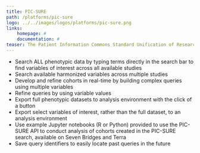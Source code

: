```yaml
---
title: PIC-SURE
path: /platforms/pic-sure
logo: ../../images/logos/platforms/pic-sure.png
links: 
    homepage: #
    documentation: #
teaser: The Patient Information Commons Standard Unification of Research Elements (PIC-SURE) User Interface allows for an investigator to search available data and conduct feasibility queries, allowing for cohorts to be built in real-time and results to be exported via the PIC-SURE API for analysis. 
---
```


- Search ALL phenotypic data by typing terms directly in the search bar to find variables of interest across all available studies 
- Search available harmonized variables across multiple studies
- Develop and refine cohorts in real-time by building complex queries using multiple variables 
- Refine queries by using variable values 
- Export full phenotypic datasets to analysis environment with the click of a button 
- Export select variables of interest, rather than the full dataset, to an analysis environment 
- Use example Jupyter notebooks (R or Python) provided to use the PIC-SURE API to conduct analysis of cohorts created in the PIC-SURE search, available on Seven Bridges and Terra 
- Save query identifiers to easily locate past queries in the future
